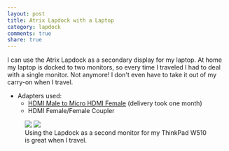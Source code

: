 ```yaml
---
layout: post
title: Atrix Lapdock with a Laptop
category: lapdock
comments: true
share: true
---
```


I can use the Atrix Lapdock as a secondary display for my laptop. At home my laptop is docked to two monitors, so every
time I traveled I had to deal with a single monitor. Not anymore! I don't even have to take it out of my carry-on when
I travel.

* Adapters used:
    * [HDMI Male to Micro HDMI Female](http://www.dealextreme.com/p/hdmi-male-to-micro-hdmi-female-adapter-66079)
      (delivery took one month)
    * HDMI Female/Female Coupler

<figure class="half">
    <a href="http://imgur.com/ldQ0c"><img src="http://i.imgur.com/ldQ0cm.jpg"></a>
    <a href="http://imgur.com/KONZZ"><img src="http://i.imgur.com/KONZZm.jpg"></a>
    <figcaption>Using the Lapdock as a second monitor for my ThinkPad W510 is great when I travel.</figcaption>
</figure>
